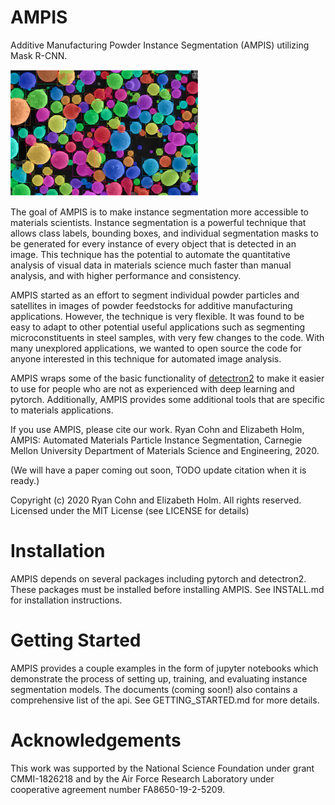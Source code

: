 # AMPIS
Additive Manufacturing Powder Instance Segmentation (AMPIS) utilizing Mask R-CNN.

<img src=".github/particles_screenshot.png" width="300">

The goal of AMPIS is to make instance segmentation more accessible to materials scientists. Instance segmentation is a powerful technique that allows class labels, bounding boxes, and individual segmentation masks to be generated for every instance of every object that is detected in an image. This technique has the potential to automate the quantitative analysis of visual data in materials science much faster than manual analysis, and with higher performance and consistency.

AMPIS started as an effort to segment individual powder particles and satellites in images of powder feedstocks for additive manufacturing applications. However, the technique is very flexible. It was found to be easy to adapt to other potential useful applications such as segmenting microconstituents in steel samples, with very few changes to the code. With many unexplored applications, we wanted to open source the code for anyone interested in this technique for automated image analysis.

AMPIS wraps some of the basic functionality of [detectron2](https://github.com/facebookresearch/detectron2) to make it easier to use for people who are not as experienced with deep learning and pytorch. Additionally, AMPIS provides some additional tools that are specific to materials applications.

If you use AMPIS, please cite our work. 
Ryan Cohn and Elizabeth Holm, AMPIS: Automated Materials Particle Instance Segmentation, Carnegie Mellon University Department of Materials Science and Engineering, 2020.

(We will have a paper coming out soon, TODO update citation when it is ready.)
 
  
Copyright (c) 2020 Ryan Cohn and Elizabeth Holm. All rights reserved. \
Licensed under the MIT License (see LICENSE for details)


# Installation
AMPIS depends on several packages including pytorch and detectron2. These packages must be installed before installing AMPIS.
See INSTALL.md for installation instructions.

# Getting Started
AMPIS provides a couple examples in the form of jupyter notebooks which demonstrate the process of setting up, training, and evaluating instance segmentation models. 
The documents (coming soon!) also contains a comprehensive list of the api.
See GETTING_STARTED.md for more details.

# Acknowledgements

This work was supported by the National Science Foundation under grant CMMI-1826218 and by the Air Force Research Laboratory under cooperative agreement number FA8650-19-2-5209.
